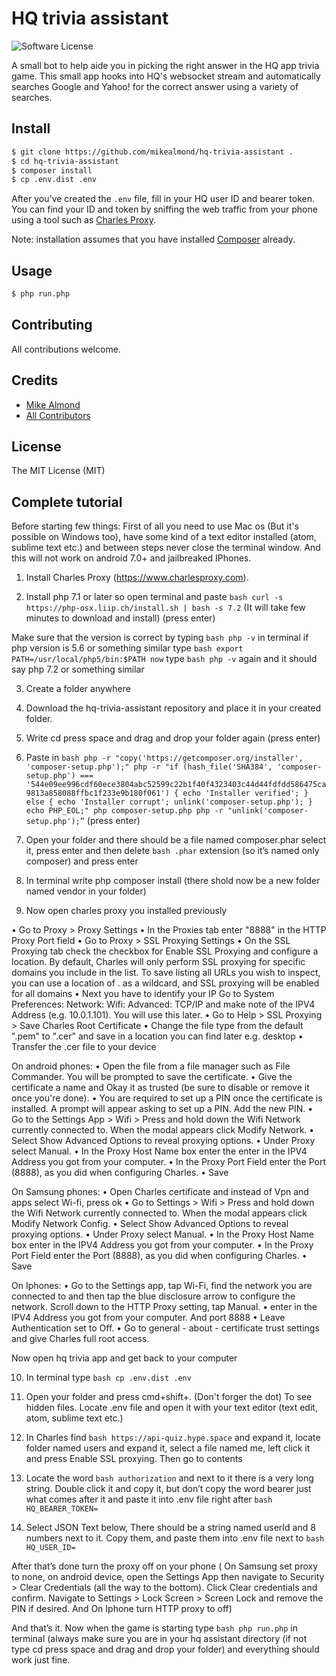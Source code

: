 # HQ trivia assistant

![Software License][ico-license]

A small bot to help aide you in picking the right answer in the HQ app trivia game. This small app hooks into HQ's websocket stream and automatically searches Google and Yahoo! for the correct answer using a variety of searches. 


## Install

``` bash
$ git clone https://github.com/mikealmond/hq-trivia-assistant .
$ cd hq-trivia-assistant
$ composer install
$ cp .env.dist .env
```
After you've created the `.env` file, fill in your HQ user ID and bearer token. You can find your ID and token by sniffing the web traffic from your phone using a tool such as [Charles Proxy](https://www.charlesproxy.com/).

Note: installation assumes that you have installed [Composer](https://getcomposer.org/doc/00-intro.md#globally) already.

## Usage

``` bash
$ php run.php
```


## Contributing

All contributions welcome.

## Credits

- [Mike Almond][link-author]
- [All Contributors][link-contributors]

## License

The MIT License (MIT)

[ico-license]: https://img.shields.io/badge/license-MIT-brightgreen.svg?style=flat-square
[link-author]: https://github.com/mikealmond
[link-contributors]: ../../contributors


## Complete tutorial


Before starting few things: First of all you need to use Mac os (But it's possible on Windows too), have some kind of a text editor installed (atom, sublime text etc.) and between steps never close the terminal window. And this will not work on android 7.0+ and jailbreaked IPhones.

1. Install Charles Proxy (https://www.charlesproxy.com).

2. Install php 7.1 or later so open terminal and paste ``` bash curl -s https://php-osx.liip.ch/install.sh | bash -s 7.2 ``` (It will take few minutes to download and install) (press enter)

Make sure that the version is correct by typing ``` bash php -v ``` in terminal if php version is 5.6 or something similar type ``` bash export PATH=/usr/local/php5/bin:$PATH now ``` type ``` bash php -v ``` again and it should say php 7.2 or something similar

3. Create a folder anywhere

4. Download the hq-trivia-assistant repository and place it in your created folder.

5. Write cd press space and drag and drop your folder again (press enter)

6. Paste in ``` bash php -r "copy('https://getcomposer.org/installer', 'composer-setup.php');" php -r "if (hash_file('SHA384', 'composer-setup.php') === '544e09ee996cdf60ece3804abc52599c22b1f40f4323403c44d44fdfdd586475ca9813a858088ffbc1f233e9b180f061') { echo 'Installer verified'; } else { echo 'Installer corrupt'; unlink('composer-setup.php'); } echo PHP_EOL;" php composer-setup.php php -r "unlink('composer-setup.php');” ```
(press enter)

7. Open your folder and there should be a file named composer.phar select it, press enter and then delete ``` bash .phar ``` extension (so it’s named only composer) and press enter

8. In terminal write php composer install (there shold now be a new folder named vendor in your folder)

9. Now open charles proxy you installed previously

•	Go to Proxy > Proxy Settings
•	In the Proxies tab enter "8888" in the HTTP Proxy Port field
•	Go to Proxy > SSL Proxying Settings
•	On the SSL Proxying tab check the checkbox for Enable SSL Proxying and configure a location. By default, Charles will only perform SSL proxying for specific domains you include in the list. To save listing all URLs you wish to inspect, you can use a location of . as a wildcard, and SSL proxying will be enabled for all domains
•	Next you have to identify your IP Go to System Preferences: Network: Wifi: Advanced: TCP/IP and make note of the IPV4 Address (e.g. 10.0.1.101). You will use this later.
•	Go to Help > SSL Proxying > Save Charles Root Certificate
•	Change the file type from the default ".pem" to ".cer" and save in a location you can find later e.g. desktop
•	Transfer the .cer file to your device

On android phones:
•	Open the file from a file manager such as File Commander. You will be prompted to save the certificate.
•	Give the certificate a name and Okay it as trusted (be sure to disable or remove it once you're done).
•	You are required to set up a PIN once the certificate is installed. A prompt will appear asking to set up a PIN. Add the new PIN.
•	Go to the Settings App > Wifi > Press and hold down the Wifi Network currently connected to. When the modal appears click Modify Network.
•	Select Show Advanced Options to reveal proxying options.
•	Under Proxy select Manual.
•	In the Proxy Host Name box enter the enter in the IPV4 Address you got from your computer.
•	In the Proxy Port Field enter the Port (8888), as you did when configuring Charles.
•	Save

On Samsung phones:
•	Open Charles certificate and instead of Vpn and apps select Wi-fi, press ok
•	Go to Settings > Wifi > Press and hold down the Wifi Network currently connected to. When the modal appears click Modify Network Config.
•	Select Show Advanced Options to reveal proxying options.
•	Under Proxy select Manual.
•	In the Proxy Host Name box enter in the IPV4 Address you got from your computer.
•	In the Proxy Port Field enter the Port (8888), as you did when configuring Charles.
•	Save

On Iphones:
•	Go to the Settings app, tap Wi-Fi, find the network you are connected to and then tap the blue disclosure arrow to configure the network. Scroll down to the HTTP Proxy setting, tap Manual.
•	enter in the IPV4 Address you got from your computer. And port 8888
•	Leave Authentication set to Off.
• Go to general - about - certificate trust settings and give Charles full root access.

Now open hq trivia app and get back to your computer

10. In terminal type ``` bash cp .env.dist .env ```

11. Open your folder and press cmd+shift+. (Don't forger the dot) To see hidden files. Locate .env file and open it with your text editor (text edit, atom, sublime text etc.)

12. In Charles find ``` bash https://api-quiz.hype.space ``` and expand it, locate folder named users and expand it, select a file named me, left click it and press Enable SSL proxying. Then go to contents

13. Locate the word ``` bash authorization ``` and next to it there is a very long string. Double click it and copy it, but don’t copy the word bearer just what comes after it and paste it into .env file right after ``` bash HQ_BEARER_TOKEN= ```

14. Select JSON Text below, There should be a string named userId and 8 numbers next to it. Copy them, and paste them into .env file next to ``` bash HQ_USER_ID= ```

After that’s done turn the proxy off on your phone ( On Samsung set proxy to none, on android device, open the Settings App then navigate to Security > Clear Credentials (all the way to the bottom). Click Clear credentials and confirm. Navigate to Settings > Lock Screen > Screen Lock and remove the PIN if desired. And On Iphone turn HTTP proxy to off)

And that’s it. Now when the game is starting type ``` bash php run.php ``` in terminal (always make sure you are in your hq assistant directory (if not type cd press space and drag and drop your folder) and everything should work just fine.
